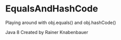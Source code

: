 # EqualsAndHashCode
Playing around with obj.equals() and obj.hashCode()

Java 8
Created by Rainer Knabenbauer
